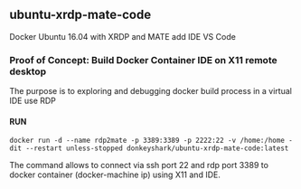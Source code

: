 ## ubuntu-xrdp-mate-code
Docker Ubuntu 16.04 with XRDP and MATE add IDE VS Code
### Proof of Concept: Build Docker Container IDE on X11 remote desktop
The purpose is to exploring and debugging docker build process in a virtual IDE use RDP

#### RUN
`docker run -d --name rdp2mate -p 3389:3389 -p 2222:22 -v /home:/home -dit --restart unless-stopped donkeyshark/ubuntu-xrdp-mate-code:latest`

The command allows to connect via ssh port 22 and rdp port 3389 to docker container (docker-machine ip) using X11 and IDE.
